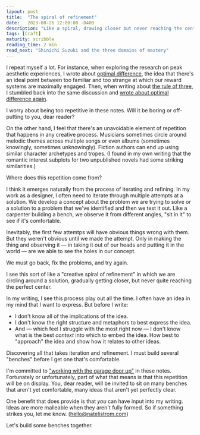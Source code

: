 ```yaml
---
layout: post
title:  "The spiral of refinement"
date:   2023-08-26 12:00:00 -0400
description: "Like a spiral, drawing closer but never reaching the center, creative work involves iteration and refinement."
tags: [Craft]
maturity: scribble
reading_time: 2 min
read_next: "Shinichi Suzuki and the three domains of mastery"
---
```


<p class="dropCap">I repeat myself a lot. For instance, when exploring the research on peak aesthetic experiences, I wrote about <a href="{% post_url 2022-05-09-pae-content-2 %}">optimal difference</a>, the idea that there's an ideal point between too familiar and too strange at which our reward systems are maximally engaged. Then, when writing about <a href="{% post_url 2023-07-04-rule-of-three %}">the rule of three</a>, I stumbled back into the same discussion and <a href="{% post_url 2023-08-24-optimal-difference %}">wrote about optimal difference again</a>.</p>

I worry about being too repetitive in these notes. Will it be boring or off-putting to you, dear reader?

On the other hand, I feel that there's an unavoidable element of repetition that happens in any creative process. Musicians sometimes circle around melodic themes across multiple songs or even albums (sometimes knowingly, sometimes unknowingly). Fiction authors can end up using similar character archetypes and tropes. (I found in my own writing that the romantic interest subplots for two unpublished novels had some striking similarities.)

Where does this repetition come from?

I think it emerges naturally from the process of iterating and refining. In my work as a designer, I often need to iterate through multiple attempts at a solution. We develop a concept about the problem we are trying to solve or a solution to a problem that we've identified and then we test it out. Like a carpenter building a bench, we observe it from different angles, "sit in it" to see if it's comfortable.

Inevitably, the first few attemtps will have obvious things wrong with them. But they weren't obvious until we made the attempt. Only in making the thing and observing it — in taking it out of our heads and putting it in the world — are we able to see the holes in our concept.

We must go back, fix the problems, and try again.

I see this sort of like a "creative spiral of refinement" in which we are circling around a solution, gradually getting closer, but never quite reaching the perfect center.

In my writing, I see this process play out all the time. I often have an idea in my mind that I want to express. But before I write: 

- I don't know all of the implications of the idea. 
- I don't know the right structure and metaphors to best express the idea. 
- And — which feel I struggle with the most right now — I don't know what is the best _context_ into which to embed the idea. How best to "approach" the idea and show how it relates to other ideas.

Discovering all that takes iteration and refinement. I must build several "benches" before I get one that's comfortable.

I'm committed to ["working with the garage door up"](https://notes.andymatuschak.org/zCMhncA1iSE74MKKYQS5PBZ) in these notes. Fortunately or unfortunately, part of what that means is that this repetition will be on display. You, dear reader, will be invited to sit on many benches that aren't yet comfortable, many ideas that aren't yet perfectly clear.

One benefit that does provide is that _you_ can have input into my writing. Ideas are more malleable when they aren't fully formed. So if something strikes you, let me know. (<a href="mailto:hello@natelistrom.com">hello@natelistrom.com</a>)

Let's build some benches together.
